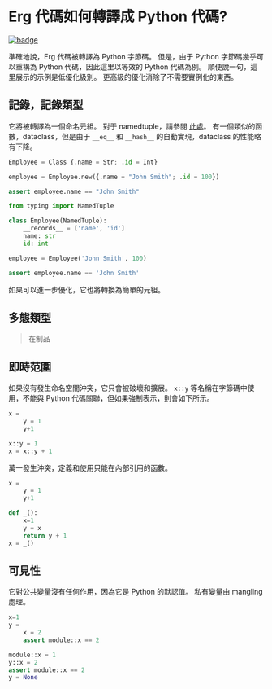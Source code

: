 # Erg 代碼如何轉譯成 Python 代碼?

[![badge](https://img.shields.io/endpoint.svg?url=https%3A%2F%2Fgezf7g7pd5.execute-api.ap-northeast-1.amazonaws.com%2Fdefault%2Fsource_up_to_date%3Fowner%3Derg-lang%26repos%3Derg%26ref%3Dmain%26path%3Ddoc/EN/compiler/transpile.md%26commit_hash%3D06f8edc9e2c0cee34f6396fd7c64ec834ffb5352)](https://gezf7g7pd5.execute-api.ap-northeast-1.amazonaws.com/default/source_up_to_date?owner=erg-lang&repos=erg&ref=main&path=doc/EN/compiler/transpile.md&commit_hash=06f8edc9e2c0cee34f6396fd7c64ec834ffb5352)

準確地說，Erg 代碼被轉譯為 Python 字節碼。
但是，由于 Python 字節碼幾乎可以重構為 Python 代碼，因此這里以等效的 Python 代碼為例。
順便說一句，這里展示的示例是低優化級別。
更高級的優化消除了不需要實例化的東西。

## 記錄，記錄類型

它將被轉譯為一個命名元組。
對于 namedtuple，請參閱 [此處](https://docs.python.jp/3/library/collections.html#collections.namedtuple)。
有一個類似的函數，dataclass，但是由于 `__eq__` 和 `__hash__` 的自動實現，dataclass 的性能略有下降。

```python
Employee = Class {.name = Str; .id = Int}

employee = Employee.new({.name = "John Smith"; .id = 100})

assert employee.name == "John Smith"
```

```python
from typing import NamedTuple

class Employee(NamedTuple):
    __records__ = ['name', 'id']
    name: str
    id: int

employee = Employee('John Smith', 100)

assert employee.name == 'John Smith'
```

如果可以進一步優化，它也將轉換為簡單的元組。

## 多態類型

> 在制品

## 即時范圍

如果沒有發生命名空間沖突，它只會被破壞和擴展。
`x::y` 等名稱在字節碼中使用，不能與 Python 代碼關聯，但如果強制表示，則會如下所示。

```python
x =
    y = 1
    y+1
```

```python
x::y = 1
x = x::y + 1
```

萬一發生沖突，定義和使用只能在內部引用的函數。

```python
x =
    y = 1
    y+1
```

```python
def _():
    x=1
    y = x
    return y + 1
x = _()
```

## 可見性

它對公共變量沒有任何作用，因為它是 Python 的默認值。
私有變量由 mangling 處理。

```python
x=1
y =
    x = 2
    assert module::x == 2
```

```python
module::x = 1
y::x = 2
assert module::x == 2
y = None
```
